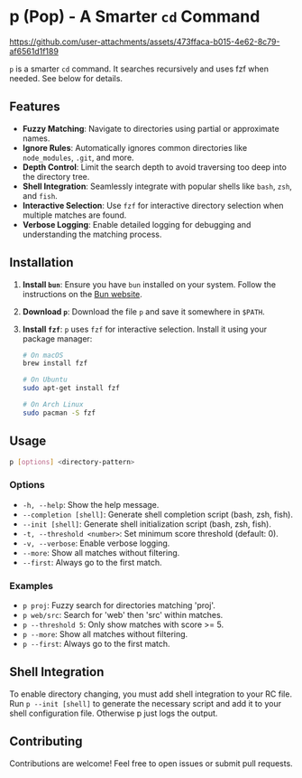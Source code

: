 # p (Pop) - A Smarter `cd` Command

https://github.com/user-attachments/assets/473ffaca-b015-4e62-8c79-af6561d1f189


`p` is a smarter `cd` command. It searches recursively and uses fzf when needed. See below for details.

## Features

- **Fuzzy Matching**: Navigate to directories using partial or approximate names.
- **Ignore Rules**: Automatically ignores common directories like `node_modules`, `.git`, and more.
- **Depth Control**: Limit the search depth to avoid traversing too deep into the directory tree.
- **Shell Integration**: Seamlessly integrate with popular shells like `bash`, `zsh`, and `fish`.
- **Interactive Selection**: Use `fzf` for interactive directory selection when multiple matches are found.
- **Verbose Logging**: Enable detailed logging for debugging and understanding the matching process.

## Installation

1. **Install `bun`**: Ensure you have `bun` installed on your system. Follow the instructions on the [Bun website](https://bun.sh/).

2. **Download `p`**: Download the file `p` and save it somewhere in `$PATH`.

3. **Install `fzf`**: `p` uses `fzf` for interactive selection. Install it using your package manager:

    ```sh
    # On macOS
    brew install fzf

    # On Ubuntu
    sudo apt-get install fzf

    # On Arch Linux
    sudo pacman -S fzf
    ```

## Usage

```sh
p [options] <directory-pattern>
```

### Options

- `-h, --help`: Show the help message.
- `--completion [shell]`: Generate shell completion script (bash, zsh, fish).
- `--init [shell]`: Generate shell initialization script (bash, zsh, fish).
- `-t, --threshold <number>`: Set minimum score threshold (default: 0).
- `-v, --verbose`: Enable verbose logging.
- `--more`: Show all matches without filtering.
- `--first`: Always go to the first match.

### Examples

- `p proj`: Fuzzy search for directories matching 'proj'.
- `p web/src`: Search for 'web' then 'src' within matches.
- `p --threshold 5`: Only show matches with score >= 5.
- `p --more`: Show all matches without filtering.
- `p --first`: Always go to the first match.

## Shell Integration

To enable directory changing, you must add shell integration to your RC file. Run `p --init [shell]` to generate the necessary script and add it to your shell configuration file. Otherwise p just logs the output.

## Contributing

Contributions are welcome! Feel free to open issues or submit pull requests.
